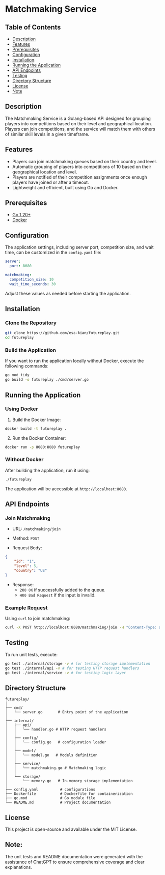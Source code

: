 # Matchmaking Service

## Table of Contents

- [Description](#description)
- [Features](#features)
- [Prerequisites](#prerequisites)
- [Configuration](#configuration)
- [Installation](#installation)
- [Running the Application](#running-the-application)
- [API Endpoints](#api-endpoints)
- [Testing](#testing)
- [Directory Structure](#directory-structure)
- [License](#license)
- [Note](#note)

## Description

The Matchmaking Service is a Golang-based API designed for grouping players into competitions based on their level and geographical location. Players can join competitions, and the service will match them with others of similar skill levels in a given timeframe.

## Features

- Players can join matchmaking queues based on their country and level.
- Automatic grouping of players into competitions of 10 based on their geographical location and level.
- Players are notified of their competition assignments once enough players have joined or after a timeout.
- Lightweight and efficient, built using Go and Docker.

## Prerequisites

- [Go 1.20+](https://golang.org/dl/)
- [Docker](https://www.docker.com/get-started)

## Configuration

The application settings, including server port, competition size, and wait time, can be customized in the `config.yaml` file:

```yaml
server:
  port: 8080

matchmaking:
  competition_size: 10
  wait_time_seconds: 30
```
Adjust these values as needed before starting the application.


## Installation

### Clone the Repository

```bash
git clone https://github.com/esa-kian/futureplay.git
cd futureplay
```

### Build the Application
If you want to run the application locally without Docker, execute the following commands:

``` bash
go mod tidy
go build -o futureplay ./cmd/server.go
```

## Running the Application
### Using Docker
1. Build the Docker Image:

```bash
docker build -t futureplay .
```
2. Run the Docker Container:
```bash
docker run -p 8080:8080 futureplay
```
### Without Docker
After building the application, run it using:

```bash
./futureplay
```
The application will be accessible at `http://localhost:8080`.

## API Endpoints
### Join Matchmaking
- URL: `/matchmaking/join`

- Method: `POST`

- Request Body:
```json
{
    "id": "1",
    "level": 5,
    "country": "US"
}
```
- Response:
    - `200 OK` if successfully added to the queue.
    - `400 Bad Request` if the input is invalid.

### Example Request
Using `curl` to join matchmaking:
```bash
curl -X POST http://localhost:8080/matchmaking/join -H "Content-Type: application/json" -d '{"id": "1", "level": 5, "country": "US"}'
```

## Testing
To run unit tests, execute:
```bash
go test ./internal/storage -v # for testing storage implementation
go test ./internal/api -v # for testing HTTP request handlers
go test ./internal/service -v # for testing logic layer
```
## Directory Structure
```plaintext
futureplay/
│
├── cmd/
│   └── server.go       # Entry point of the application
│
├── internal/
│   ├── api/
│   │   └── handler.go # HTTP request handlers
│   │
│   ├── config/
│   │   └── config.go   # configuration loader 
│   │
│   ├── model/
│   │   └── model.go   # Models definition
│   │
│   ├── service/
│   │   └── matchmaking.go # Matchmaking logic
│   │
│   └── storage/
│       └── memory.go   # In-memory storage implementation
│
├── config.yaml          # configurations
├── Dockerfile           # Dockerfile for containerization
├── go.mod               # Go module file
└── README.md            # Project documentation
```

## License
This project is open-source and available under the MIT License.


## Note:
The unit tests and README documentation were generated with the assistance of ChatGPT to ensure comprehensive coverage and clear explanations.
